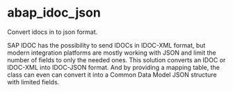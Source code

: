 # abap_idoc_json
Convert idocs in to json format.

SAP IDOC has the possibility to send IDOCs in IDOC-XML format, but modern integration platforms are mostly working with JSON and limit the number of fields to only the needed ones. This solution converts an IDOC or IDOC-XML into IDOC-JSON format. And by providing a mapping table, the class can even can convert it into a Common Data Model JSON structure with limited fields.



